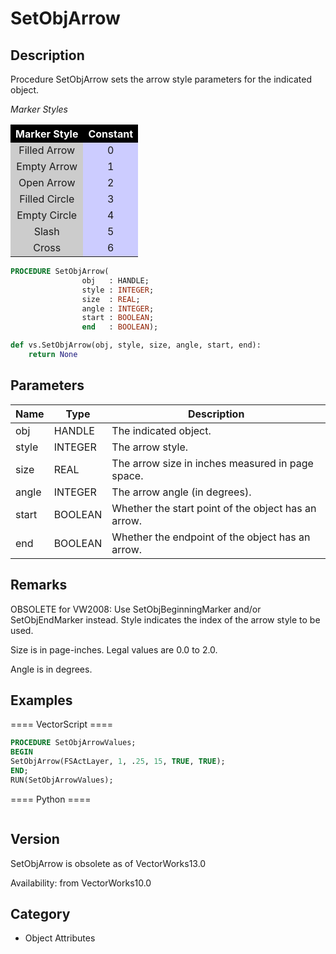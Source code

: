 # SetObjArrow

## Description
Procedure SetObjArrow sets the arrow style parameters for the indicated object.

<I>Marker Styles</I><P>
<CENTER>
<TABLE BORDER=0 ALIGN=CENTER CELLSPACING=1 CELLPADDING=3>
<TR> 
<TH ALIGN=CENTER BGCOLOR=#000000><FONT COLOR=#FFFFFF>Marker 
Style</FONT></TH>
<TH ALIGN=CENTER BGCOLOR=#000000><FONT COLOR=#FFFFFF>Constant</FONT></TH>
</TR>
<TR> 
<TD ALIGN=CENTER BGCOLOR=#CCCCCC>Filled Arrow</TD>
<TD ALIGN=CENTER BGCOLOR=#CCCCFF>0</TD>
</TR>
<TR> 
<TD ALIGN=CENTER BGCOLOR=#CCCCCC>Empty Arrow</TD>
<TD ALIGN=CENTER BGCOLOR=#CCCCFF>1</TD>
</TR>
<TR> 
<TD ALIGN=CENTER BGCOLOR=#CCCCCC>Open Arrow</TD>
<TD ALIGN=CENTER BGCOLOR=#CCCCFF>2</TD>
</TR>
<TR> 
<TD ALIGN=CENTER BGCOLOR=#CCCCCC>Filled Circle</TD>
<TD ALIGN=CENTER BGCOLOR=#CCCCFF>3</TD>
</TR>
<TR> 
<TD ALIGN=CENTER BGCOLOR=#CCCCCC>Empty Circle</TD>
<TD ALIGN=CENTER BGCOLOR=#CCCCFF>4</TD>
</TR>
<TR> 
<TD ALIGN=CENTER BGCOLOR=#CCCCCC>Slash</TD>
<TD ALIGN=CENTER BGCOLOR=#CCCCFF>5</TD>
</TR>
<TR> 
<TD ALIGN=CENTER BGCOLOR=#CCCCCC>Cross</TD>
<TD ALIGN=CENTER BGCOLOR=#CCCCFF>6</TD>
</TR>
</TABLE>
</CENTER>

```pascal
PROCEDURE SetObjArrow(
				obj   : HANDLE;
				style : INTEGER;
				size  : REAL;
				angle : INTEGER;
				start : BOOLEAN;
				end   : BOOLEAN);
```

```python
def vs.SetObjArrow(obj, style, size, angle, start, end):
    return None
```

## Parameters
|Name|Type|Description|
|---|---|---|
|obj|HANDLE|The indicated object.|
|style|INTEGER|The arrow style.|
|size|REAL|The arrow size in inches measured in page space.|
|angle|INTEGER|The arrow angle (in degrees).|
|start|BOOLEAN|Whether the start point of the object has an arrow.|
|end|BOOLEAN|Whether the endpoint of the object has an arrow.|

## Remarks
OBSOLETE for VW2008: Use SetObjBeginningMarker and/or SetObjEndMarker instead.
Style indicates the index of the arrow style to be used.

Size is in page-inches. Legal values are 0.0 to 2.0.

Angle is in degrees.

## Examples
==== VectorScript ====
```pascal
PROCEDURE SetObjArrowValues;
BEGIN
SetObjArrow(FSActLayer, 1, .25, 15, TRUE, TRUE);
END;
RUN(SetObjArrowValues);
```
==== Python ====
```python

```

## Version
SetObjArrow is obsolete as of VectorWorks13.0<P>


Availability: from VectorWorks10.0

## Category
* Object Attributes

